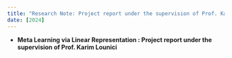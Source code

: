 ```yaml
---
title: "Research Note: Project report under the supervision of Prof. Karim Lounici"
date: [2024]
---
```


- **Meta Learning via Linear Representation : Project report under the supervision of Prof. Karim Lounici**


